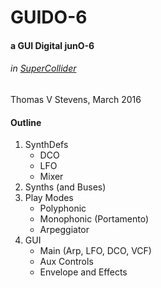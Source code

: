 # GUIDO-6
#### a GUI Digital junO-6
###### in [SuperCollider](http://supercollider.github.io/)
Thomas V Stevens, March 2016

#### Outline
  1. SynthDefs
      * DCO
      * LFO
      * Mixer
  2. Synths (and Buses)
  3. Play Modes
      * Polyphonic
      * Monophonic (Portamento)
      * Arpeggiator
  4. GUI
      * Main (Arp, LFO, DCO, VCF)
      * Aux Controls
      * Envelope and Effects
